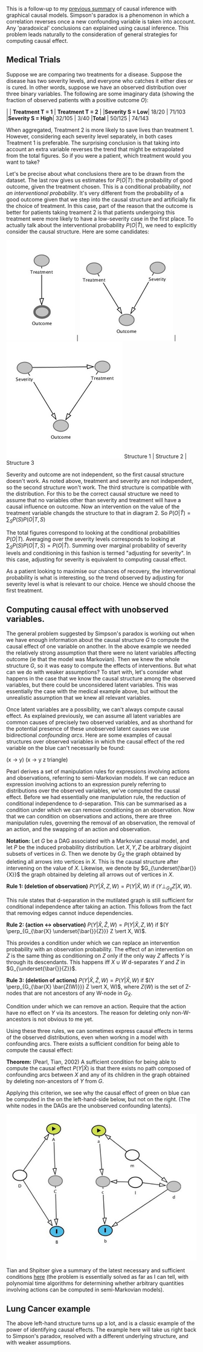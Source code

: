 <script type="text/x-mathjax-config"> MathJax.Hub.Config({ tex2jax: { inlineMath: [['$','$'], ['\\(','\\)']], processEscapes: true } }); </script> <script src="https://cdnjs.cloudflare.com/ajax/libs/mathjax/2.7.0/MathJax.js?config=TeX-AMS-MML_HTMLorMML" type="text/javascript"></script>

This is a follow-up to my [previous summary](https://hilbert-spaess.github.io/stats-Causality-from-correlation-Pearl's-approach/) of causal inference with graphical causal models. Simpson's paradox is a phenomenon in which a correlation reverses once a new confounding variable is taken into account. Any 'paradoxical' conclusions can explained using causal inference. This problem leads naturally to the consideration of general strategies for computing causal effect.

## Medical Trials

Suppose we are comparing two treatments for a disease. Suppose the disease has two severity levels, and everyone who catches it either dies or is cured. In other words, suppose we have an observed distribution over three binary variables. The following are some imaginary data (showing the fraction of observed patients with a positive outcome $O$): 

| | **Treatment T = 1** | **Treatment T = 2** | 
|**Severity S = Low**| 18/20 | 71/103
|**Severity S = High**| 32/105 | 3/40
|**Total** | 50/125 | 74/143

When aggregated, Treatment 2 is more likely to save lives than treatment 1. However, considering each severity level separately, in both cases Treatment 1 is preferable. The surprising conclusion is that taking into account an extra variable reverses the trend that might be extrapolated from the total figures. So if you were a patient, which treatment would you want to take?

Let's be precise about what conclusions there are to be drawn from the dataset. The last row gives us estimates for $P(O \vert T)$: the probability of good outcome, given the treatment chosen. This is a conditional probability, *not an interventional probability*. It's very different from the probability of a good outcome given that we step into the causal structure and artificially fix the choice of treatment. In this case, part of the reason that the outcome is better for patients taking treament 2 is that patients undergoing this treatment were more likely to have a low-severity case in the first place. To actually talk about the interventional probability $P(O \vert \hat{T})$, we need to explicitly consider the causal structure. Here are some candidates:

![t-o](/images/t-o.jpg) | ![t-o-s-vee](/images/t-o-s-vee.jpg) | ![triangle-tso.jpg](/images/triangle-tso.jpg)
Structure 1 | Structure 2 | Structure 3

Severity and outcome are not independent, so the first causal structure doesn't work. As noted above, treatment and severity are not independent, so the second structure won't work. The third structure is compatible with the distribution. For this to be the correct causal structure we need to assume that no variables other than severity and treatment will have a causal influence on outcome. Now an intervention on the value of the treatment variable changds the structure to that in diagram 2. So $P(O \vert \hat{T}) = \sum_{S}P(S)P(O \vert T, S)$

The total figures correspond to looking at the conditional probabilities $P(O \vert T)$.
Averaging over the severity levels corresponds to looking at $\sum_{S}P(S)P(O \vert T, S) = P(O \vert \hat{T})$. Summing over marginal probability of severity levels and conditioning in this fashion is termed "adjusting for severity". In this case, adjusting for severity is equivalent to computing causal effect.

As a patient looking to maximise our chances of recovery, the interventional probability is what is interesting, so the trend observed by adjusting for severity level is what is relevant to our choice. Hence we should choose the first treatment.

## Computing causal effect with unobserved variables.

The general problem suggested by Simpson's paradox is working out when we have enough information about the causal structure $G$ to compute the causal effect of one variable on another. In the above example we needed the relatively strong assumption that there were no latent variables affecting outcome (ie that the model was Markovian). Then we knew the whole structure $G$, so it was easy to compute the effects of interventions. But what can we do with weaker assumptions? To start with, let's consider what happens in the case that we know the causal structure among the observed variables, but there could be unconsidered latent variables. This was essentially the case with the medical example above, but without the unrealistic assumption that we knew all relevant variables.

Once latent variables are a possibility, we can't always compute causal effect. As explained previously, we can assume all latent variables are common causes of precisely two observed variables, and as shorthand for the potential presence of these unobserved latent causes we use bidirectional *confounding arcs*. Here are some examples of causal structures over observed variables in which the causal effect of the red variable on the blue can't necessarily be found: 

(x -> y) (x -> y z triangle)

Pearl derives a set of manipulation rules for expressions involving actions and observations, referring to semi-Markovian models. If we can reduce an expression involving actions to an expression purely referring to distributions over the observed variables, we've computed the causal effect. Before we had essentially one manipulation rule, the reduction of conditional independence to d-separation. This can be summarised as a condition under which we can remove conditioning on an observation. Now that we can condition on observations and actions, there are three manipulation rules, governing the removal of an observation, the removal of an action, and the swapping of an action and observation.

**Notation:** Let $G$ be a DAG associated with a Markovian causal model, and let $P$ be the induced probability distribution. Let $X, Y, Z$ be arbitrary disjoint subsets of vertices in $G$. Then we denote by $G_{\bar{X}}$ the graph obtained by deleting all arrows into vertices in $X$. This is the causal structure after intervening on the value of $X$. Likewise, we denote by $G_{\underset{\bar{}}{X}}$ the graph obtained by deleting all arrows out of vertices in $X$. 

**Rule 1: (deletion of observation)** $P(Y \vert \hat{X}, Z, W) = P(Y \vert \hat{X}, W)$ if $(Y \perp_{G_{\bar{X}}} Z \vert X, W)$. 

This rule states that d-separation in the mutilated graph is still sufficient for conditional independence after taking an action. This follows from the fact that removing edges cannot induce dependencies.

**Rule 2: (action <-> observation)** $P(Y \vert \hat{X}, \hat{Z}, W) = P(Y \vert \hat{X}, Z, W)$ if $(Y \perp_{G_{\bar{X} \underset{\bar{}}{Z}}} Z \vert X, W)$.

This provides a condition under which we can replace an intervention probability with an observation probability. The effect of an intervention on $Z$ is the same thing as conditioning on $Z$ only if the only way $Z$ affects $Y$ is through its descendants. This happens iff $X \cup W$ d-separates $Y$ and $Z$ in $G_{\underset{\bar{}}{Z}}$.

**Rule 3: (deletion of actions)** $P(Y \vert \hat{X}, \hat{Z}, W) = P(Y \vert \hat{X}, W)$ if $(Y \perp_{G_{\bar{X} \bar{Z(W)}}} Z \vert X, W)$, where $Z(W)$ is the set of Z-nodes that are not ancestors of any W-node in $G_{\bar{X}}$.

Condition under which we can remove an action. Require that the action have no effect on $Y$ via its ancestors. The reason for deleting only non-W-ancestors is not obvious to me yet.

Using these three rules, we can sometimes express causal effects in terms of the observed distributions, even when workng in a model with confounding arcs. There exists a sufficient condition for being able to compute the causal effect:

**Theorem:** (Pearl, Tian, 2002) A sufficient condition for being able to compute the causal effect $P(Y \vert \hat{X})$ is that there exists no path composed of confounding arcs between $X$ and any of its children in the graph obtained by deleting non-ancestors of $Y$ from $G$.

Applying this criterion, we see why the causal effect of green on blue can be computed in the on the left-hand-side below, but not on the right. (The white nodes in the DAGs are the unobserved confounding latents).

![criterion example](/images/criterion_g_b.jpg)

Tian and Shpitser give a summary of the latest necessary and sufficient conditions [here](http://web.cs.iastate.edu/~jtian/papers/tian-shpitser-2009.pdf) (the problem is essentially solved as far as I can tell, with polynomial time algorithms for determining whether arbitrary quantities involving actions can be computed in semi-Markovian models).

## Lung Cancer example

The above left-hand structure turns up a lot, and is a classic example of the power of identifying causal effects. The example here will take us right back to Simpson's paradox, resolved with a different underlying structure, and with weaker assumptions. 




